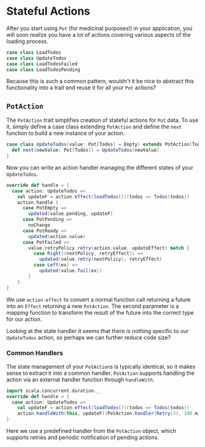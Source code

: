 # Stateful Actions

After you start using `Pot` (for medicinal purposes!) in your application, you will soon realize you have a lot of actions covering various aspects of the
loading process.

```scala
case class LoadTodos
case class UpdateTodos
case class LoadTodosFailed
case class LoadTodosPending
```

Because this is such a common pattern, wouldn't it be nice to abstract this functionality into a trait and reuse it for all your `Pot` actions?

## `PotAction`

The `PotAction` trait simplifies creation of stateful actions for `Pot` data. To use it, simply define a case class extending `PotAction` and define the `next`
function to build a new instance of your action.

```scala
case class UpdateTodos(value: Pot[Todos] = Empty) extends PotAction[Todos, UpdateTodos] {
  def next(newValue: Pot[Todos]) = UpdateTodos(newValue)
}
```

Now you can write an action handler managing the different states of your `UpdateTodos`.

```scala
override def handle = {
  case action: UpdateTodos =>
    val updateF = action.effect(loadTodos())(todos => Todos(todos))
    action.handle {
      case PotEmpty =>
        updated(value.pending, updateF)
      case PotPending =>
        noChange
      case PotReady =>
        updated(action.value)
      case PotFailed =>
        value.retryPolicy.retry(action.value, updateEffect) match {
          case Right((nextPolicy, retryEffect)) =>
            updated(value.retry(nextPolicy), retryEffect)
          case Left(ex) =>
            updated(value.fail(ex))
        }
    }
}
```

We use `action.effect` to convert a normal function call returning a future into an `Effect` returning a new `PotAction`. The second parameter is a mapping
function to transform the result of the future into the correct type for our action.

Looking at the state handler it seems that there is nothing specific to our `UpdateTodos` action, so perhaps we can further reduce code size?

### Common Handlers

The state management of your `PotAction`s is typically identical, so it makes sense to extract it into a common handler. `PotAction` supports handling the
action via an external handler function through `handleWith`.

```scala
import scala.concurrent.duration._
override def handle = {
  case action: UpdateTodos =>
    val updateF = action.effect(loadTodos())(todos => Todos(todos))
    action.handleWith(this, updateF)(PotAction.handler(Retry(3), 100.millis))
}
```
    
Here we use a predefined handler from the `PotAction` object, which supports retries and periodic notification of pending actions.
